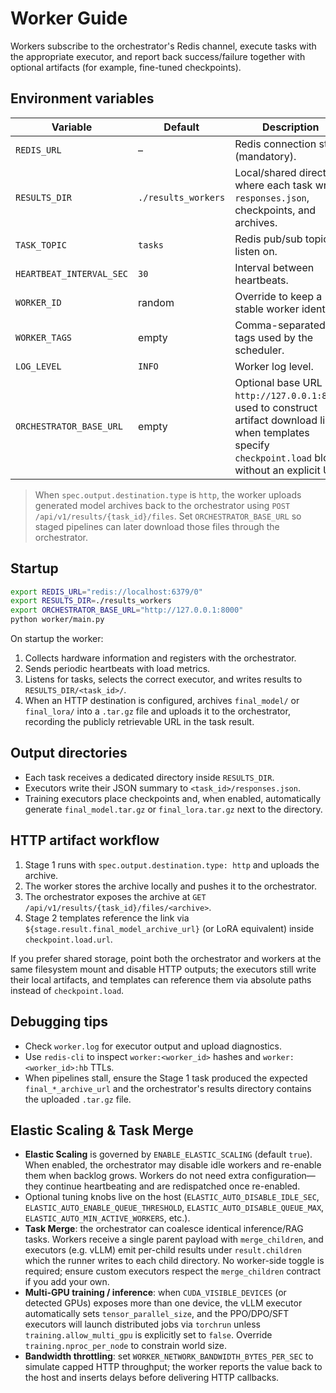 # Worker Guide

Workers subscribe to the orchestrator's Redis channel, execute tasks with the
appropriate executor, and report back success/failure together with optional
artifacts (for example, fine-tuned checkpoints).

## Environment variables
| Variable | Default | Description |
|----------|---------|-------------|
| `REDIS_URL` | – | Redis connection string (mandatory). |
| `RESULTS_DIR` | `./results_workers` | Local/shared directory where each task writes `responses.json`, checkpoints, and archives. |
| `TASK_TOPIC` | `tasks` | Redis pub/sub topic to listen on. |
| `HEARTBEAT_INTERVAL_SEC` | `30` | Interval between heartbeats. |
| `WORKER_ID` | random | Override to keep a stable worker identifier. |
| `WORKER_TAGS` | empty | Comma-separated tags used by the scheduler. |
| `LOG_LEVEL` | `INFO` | Worker log level. |
| `ORCHESTRATOR_BASE_URL` | empty | Optional base URL (e.g. `http://127.0.0.1:8000`) used to construct artifact download links when templates specify `checkpoint.load` blocks without an explicit URL. |

> When `spec.output.destination.type` is `http`, the worker uploads generated
> model archives back to the orchestrator using `POST /api/v1/results/{task_id}/files`.
> Set `ORCHESTRATOR_BASE_URL` so staged pipelines can later download those files
> through the orchestrator.

## Startup
```bash
export REDIS_URL="redis://localhost:6379/0"
export RESULTS_DIR=./results_workers
export ORCHESTRATOR_BASE_URL="http://127.0.0.1:8000"
python worker/main.py
```

On startup the worker:
1. Collects hardware information and registers with the orchestrator.
2. Sends periodic heartbeats with load metrics.
3. Listens for tasks, selects the correct executor, and writes results to
   `RESULTS_DIR/<task_id>/`.
4. When an HTTP destination is configured, archives `final_model/` or
   `final_lora/` into a `.tar.gz` file and uploads it to the orchestrator, recording
   the publicly retrievable URL in the task result.

## Output directories
- Each task receives a dedicated directory inside `RESULTS_DIR`.
- Executors write their JSON summary to `<task_id>/responses.json`.
- Training executors place checkpoints and, when enabled, automatically
  generate `final_model.tar.gz` or `final_lora.tar.gz` next to the directory.

## HTTP artifact workflow
1. Stage 1 runs with `spec.output.destination.type: http` and uploads the archive.
2. The worker stores the archive locally and pushes it to the orchestrator.
3. The orchestrator exposes the archive at
   `GET /api/v1/results/{task_id}/files/<archive>`.
4. Stage 2 templates reference the link via
   `${stage.result.final_model_archive_url}` (or LoRA equivalent) inside
   `checkpoint.load.url`.

If you prefer shared storage, point both the orchestrator and workers at the
same filesystem mount and disable HTTP outputs; the executors still write their
local artifacts, and templates can reference them via absolute paths instead of
`checkpoint.load`.

## Debugging tips
- Check `worker.log` for executor output and upload diagnostics.
- Use `redis-cli` to inspect `worker:<worker_id>` hashes and
  `worker:<worker_id>:hb` TTLs.
- When pipelines stall, ensure the Stage 1 task produced the expected
  `final_*_archive_url` and the orchestrator's results directory contains the
  uploaded `.tar.gz` file.


## Elastic Scaling & Task Merge
- **Elastic Scaling** is governed by `ENABLE_ELASTIC_SCALING` (default `true`). When enabled, the orchestrator may disable idle workers and re-enable them when backlog grows. Workers do not need extra configuration—they continue heartbeating and are redispatched once re-enabled.
- Optional tuning knobs live on the host (`ELASTIC_AUTO_DISABLE_IDLE_SEC`, `ELASTIC_AUTO_ENABLE_QUEUE_THRESHOLD`, `ELASTIC_AUTO_DISABLE_QUEUE_MAX`, `ELASTIC_AUTO_MIN_ACTIVE_WORKERS`, etc.).
- **Task Merge**: the orchestrator can coalesce identical inference/RAG tasks. Workers receive a single parent payload with `merge_children`, and executors (e.g. vLLM) emit per-child results under `result.children` which the runner writes to each child directory. No worker-side toggle is required; ensure custom executors respect the `merge_children` contract if you add your own.
- **Multi-GPU training / inference**: when `CUDA_VISIBLE_DEVICES` (or detected GPUs) exposes more than one device, the vLLM executor automatically sets `tensor_parallel_size`, and the PPO/DPO/SFT executors will launch distributed jobs via `torchrun` unless `training.allow_multi_gpu` is explicitly set to `false`. Override `training.nproc_per_node` to constrain world size.
- **Bandwidth throttling**: set `WORKER_NETWORK_BANDWIDTH_BYTES_PER_SEC` to simulate capped HTTP throughput; the worker reports the value back to the host and inserts delays before delivering HTTP callbacks.
